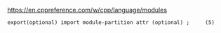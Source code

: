 https://en.cppreference.com/w/cpp/language/modules

	export(optional) import module-partition attr ﻿(optional) ; 	(5)
